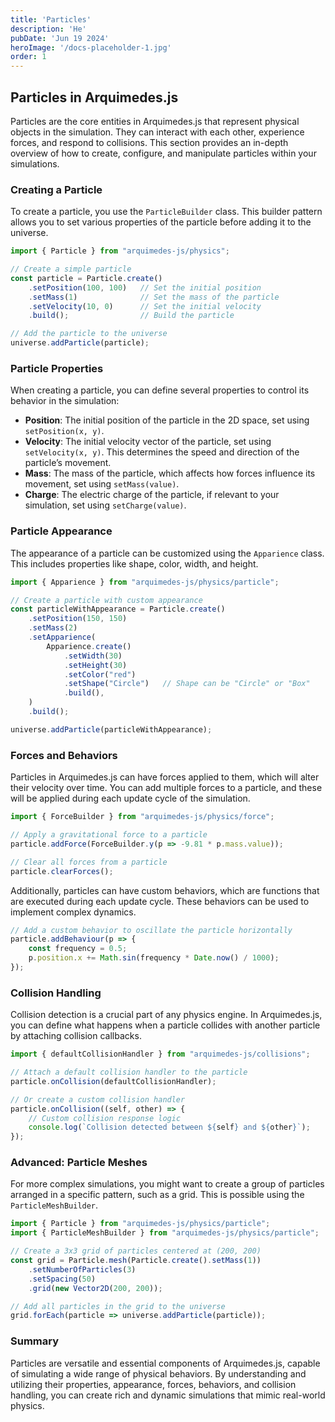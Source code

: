 ```yaml
---
title: 'Particles'
description: 'He'
pubDate: 'Jun 19 2024'
heroImage: '/docs-placeholder-1.jpg'
order: 1
---
```


## Particles in Arquimedes.js

Particles are the core entities in Arquimedes.js that represent physical objects in the simulation. They can interact with each other, experience forces, and respond to collisions. This section provides an in-depth overview of how to create, configure, and manipulate particles within your simulations.

### Creating a Particle

To create a particle, you use the `ParticleBuilder` class. This builder pattern allows you to set various properties of the particle before adding it to the universe.

```javascript
import { Particle } from "arquimedes-js/physics";

// Create a simple particle
const particle = Particle.create()
    .setPosition(100, 100)   // Set the initial position
    .setMass(1)              // Set the mass of the particle
    .setVelocity(10, 0)      // Set the initial velocity
    .build();                // Build the particle

// Add the particle to the universe
universe.addParticle(particle);
```

### Particle Properties

When creating a particle, you can define several properties to control its behavior in the simulation:

- **Position**: The initial position of the particle in the 2D space, set using `setPosition(x, y)`.
- **Velocity**: The initial velocity vector of the particle, set using `setVelocity(x, y)`. This determines the speed and direction of the particle’s movement.
- **Mass**: The mass of the particle, which affects how forces influence its movement, set using `setMass(value)`.
- **Charge**: The electric charge of the particle, if relevant to your simulation, set using `setCharge(value)`.

### Particle Appearance

The appearance of a particle can be customized using the `Apparience` class. This includes properties like shape, color, width, and height.

```javascript
import { Apparience } from "arquimedes-js/physics/particle";

// Create a particle with custom appearance
const particleWithAppearance = Particle.create()
    .setPosition(150, 150)
    .setMass(2)
    .setApparience(
        Apparience.create()
            .setWidth(30)
            .setHeight(30)
            .setColor("red")
            .setShape("Circle")   // Shape can be "Circle" or "Box"
            .build(),
    )
    .build();

universe.addParticle(particleWithAppearance);
```

### Forces and Behaviors

Particles in Arquimedes.js can have forces applied to them, which will alter their velocity over time. You can add multiple forces to a particle, and these will be applied during each update cycle of the simulation.

```javascript
import { ForceBuilder } from "arquimedes-js/physics/force";

// Apply a gravitational force to a particle
particle.addForce(ForceBuilder.y(p => -9.81 * p.mass.value));

// Clear all forces from a particle
particle.clearForces();
```

Additionally, particles can have custom behaviors, which are functions that are executed during each update cycle. These behaviors can be used to implement complex dynamics.

```javascript
// Add a custom behavior to oscillate the particle horizontally
particle.addBehaviour(p => {
    const frequency = 0.5;
    p.position.x += Math.sin(frequency * Date.now() / 1000);
});
```

### Collision Handling

Collision detection is a crucial part of any physics engine. In Arquimedes.js, you can define what happens when a particle collides with another particle by attaching collision callbacks.

```javascript
import { defaultCollisionHandler } from "arquimedes-js/collisions";

// Attach a default collision handler to the particle
particle.onCollision(defaultCollisionHandler);

// Or create a custom collision handler
particle.onCollision((self, other) => {
    // Custom collision response logic
    console.log(`Collision detected between ${self} and ${other}`);
});
```

### Advanced: Particle Meshes

For more complex simulations, you might want to create a group of particles arranged in a specific pattern, such as a grid. This is possible using the `ParticleMeshBuilder`.

```javascript
import { Particle } from "arquimedes-js/physics/particle";
import { ParticleMeshBuilder } from "arquimedes-js/physics/particle";

// Create a 3x3 grid of particles centered at (200, 200)
const grid = Particle.mesh(Particle.create().setMass(1))
    .setNumberOfParticles(3)
    .setSpacing(50)
    .grid(new Vector2D(200, 200));

// Add all particles in the grid to the universe
grid.forEach(particle => universe.addParticle(particle));
```

### Summary

Particles are versatile and essential components of Arquimedes.js, capable of simulating a wide range of physical behaviors. By understanding and utilizing their properties, appearance, forces, behaviors, and collision handling, you can create rich and dynamic simulations that mimic real-world physics.
